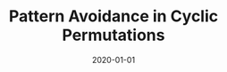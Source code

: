 ---
title: "Pattern Avoidance in Cyclic Permutations"
collection: talks
type: "Talk"
permalink: /talks/2020_pattern_avoidance
venue: "SUMS Conference at James Madison University"
date: 2020-01-01
location: "East Lansing, MI"
---